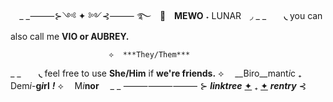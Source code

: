 ⠀                               _ _⸻⊱༺ ✦ ༻⊰⸻
                       ࿐　🪽　__MEWO__ ˖ LUNAR　◞
 _ _ ⠀                      ⠀**◟** you can also call me __VIO or AUBREY.__

                          ⟡  ***They/Them*** 
 _ _                       ⠀⠀      **◟** feel free to use **She/Him** if __we're friends.__
                          ⟡  __Biro__mant*i*c ₊ Dem*i*-__g*i*rl__  ***!***
                          ⟡  M*i*__nor__
                                       　_ _ ⸻⸻⸻
                   ⊱ ***linktree***  [✦](https://linktr.ee/MewoC)                   ₊                   [✦](https://rentry.co/MEWOCUTTER)  ***rentry*** ⊰
